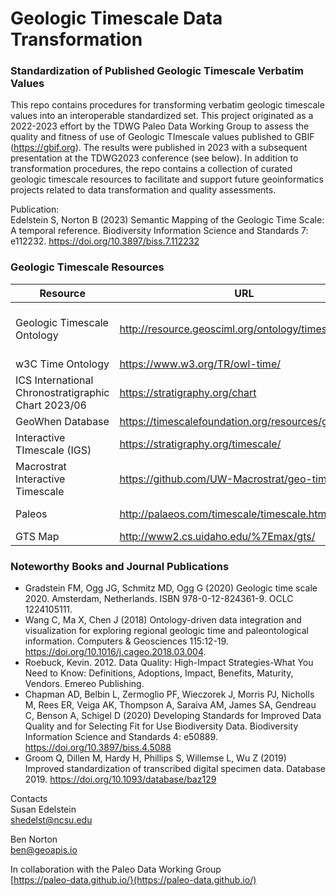 # Geologic Timescale Data Transformation
### Standardization of Published Geologic Timescale Verbatim Values
This repo contains procedures for transforming verbatim geologic timescale values into an interoperable standardized set. This project originated as a 2022-2023 effort by the TDWG Paleo Data Working Group to assess the quality and fitness of use of Geologic TImescale values published to GBIF (https://gbif.org). The results were published in 2023 with a subsequent presentation at the TDWG2023 conference (see below). In addition to transformation procedures, the repo contains a collection of curated geologic timescale resources to facilitate and support future geoinformatics projects related to data transformation and quality assessments.

Publication:  
Edelstein S, Norton B (2023) Semantic Mapping of the Geologic Time Scale: A temporal reference. Biodiversity Information Science and Standards 7: e112232. https://doi.org/10.3897/biss.7.112232  

### Geologic Timescale Resources  
| Resource | URL | Type | Remarks |
| -- | -- | -- | -- |
| Geologic Timescale Ontology | http://resource.geosciml.org/ontology/timescale/gts | Ontology/Vocabulary | Part of the Geosciences Ontology (2022) |
| w3C Time Ontology | https://www.w3.org/TR/owl-time/ | Ontology/Vocabulary | |
| ICS International Chronostratigraphic Chart 2023/06 | https://stratigraphy.org/chart | Authoritative Source | Latest Version: 2023/06 |
| GeoWhen Database | https://timescalefoundation.org/resources/geowhen/ | Information Source | |
| Interactive TImescale (IGS) | https://stratigraphy.org/timescale/ | Interactive | |
| Macrostrat Interactive Timescale | https://github.com/UW-Macrostrat/geo-timescale | Interactive | Source Code Repo |
| Paleos | http://palaeos.com/timescale/timescale.html | General Information Source | |
| GTS Map | http://www2.cs.uidaho.edu/%7Emax/gts/ | | |

### Noteworthy Books and Journal Publications  
* Gradstein FM, Ogg JG, Schmitz MD, Ogg G (2020) Geologic time scale 2020. Amsterdam, Netherlands. ISBN 978-0-12-824361-9. OCLC 1224105111.  
* Wang C, Ma X, Chen J (2018) Ontology-driven data integration and visualization for exploring regional geologic time and paleontological information. Computers & Geosciences 115:12-19. https://doi.org/10.1016/j.cageo.2018.03.004.  
* Roebuck, Kevin. 2012. Data Quality: High-Impact Strategies-What You Need to Know: Definitions, Adoptions, Impact, Benefits, Maturity, Vendors. Emereo Publishing.  
* Chapman AD, Belbin L, Zermoglio PF, Wieczorek J, Morris PJ, Nicholls M, Rees ER, Veiga AK, Thompson A, Saraiva AM, James SA, Gendreau C, Benson A, Schigel D (2020) Developing Standards for Improved Data Quality and for Selecting Fit for Use Biodiversity Data. Biodiversity Information Science and Standards 4: e50889. https://doi.org/10.3897/biss.4.5088  
* Groom Q, Dillen M, Hardy H, Phillips S, Willemse L, Wu Z (2019) Improved standardization of transcribed digital specimen data. Database 2019. https://doi.org/10.1093/database/baz129  


Contacts  
Susan Edelstein   
[shedelst@ncsu.edu](shedelst@ncsu.edu)

Ben Norton  
[ben@geoapis.io](ben@geoapis.io)

In collaboration with the Paleo Data Working Group  
[https://paleo-data.github.io/}(https://paleo-data.github.io/)


